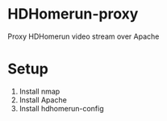 # HDHomerun-proxy
Proxy HDHomerun video stream over Apache


# Setup
1. Install nmap
1. Install Apache
1. Install hdhomerun-config

